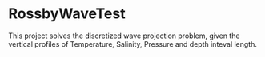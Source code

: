 # RossbyWaveTest
This project solves the discretized wave projection problem, given the vertical profiles of Temperature, Salinity, Pressure and depth inteval length.
